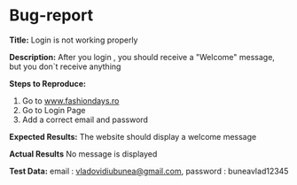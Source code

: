 # Bug-report

**Title:**
Login is not working properly

**Description:**
After you login , you should receive a "Welcome" message, but you don`t receive anything

**Steps to Reproduce:**
1. Go to www.fashiondays.ro
2. Go to Login Page
3. Add a correct email and password

**Expected Results:**
The website should display a welcome message

**Actual Results**
No message is displayed

**Test Data:**
email : vladovidiubunea@gmail.com, password : buneavlad12345

